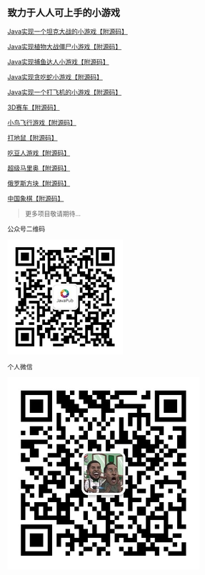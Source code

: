 ## 致力于人人可上手的小游戏



[Java实现一个坦克大战的小游戏【附源码】](/project/game/tank-game.md)

[Java实现植物大战僵尸小游戏【附源码】](/project/game/plants-vs-zombies-game.md)

[Java实现捕鱼达人小游戏【附源码】](/project/game/catch-fish-game.md)

[Java实现贪吃蛇小游戏【附源码】](/project/game/gluttonous-snake-game.md)

[Java实现一个打飞机的小游戏【附源码】](/project/game/hit-aircraft-game.md)

[3D赛车【附源码】](/project/game/3d-racing-game.md)

[小鸟飞行游戏【附源码】](/project/game/bird-flying-game.md)

[打地鼠【附源码】](/project/game/dadishu-game.md)

[吃豆人游戏【附源码】](/project/game/pac-man-game.md)

[超级马里奥【附源码】](/project/game/super-mario-game.md)

[俄罗斯方块【附源码】](/project/game/tetris-game.md)



[中国象棋【附源码】](/project/game/chinese-chess-game.md)





> 更多项目敬请期待...




公众号二维码

![](/accounts/wechat.jpg)

个人微信

![](/accounts/QRcode.jpg)


